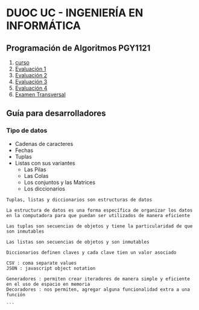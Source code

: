 # DUOC UC - INGENIERÍA EN INFORMÁTICA

## Programación de Algoritmos PGY1121
1. [curso](curso/README.md)
1. [Evaluación 1](eval1/README.md)
1. [Evaluación 2](eval2/README.md)
1. [Evaluación 3](eval3/README.md)
1. [Evaluación 4](eval4/README.md)
1. [Examen Transversal](et/README.md)


## Guía para desarrolladores
### Tipo de datos 

* Cadenas de caracteres
* Fechas
* Tuplas
* Listas con sus variantes
    * Las Pilas
    * Las Colas
    * Los conjuntos y las Matrices
    * Los diccionarios


````
Tuplas, listas y diccionarios son estructuras de datos

La estructura de datos es una forma específica de organizar los datos en la computadora para que puedan ser utilizados de manera eficiente

Las tuplas son secuencias de objetos y tiene la particularidad de que son inmutables

Las listas son secuencias de objetos y son inmutables

Diccionarios definen claves y cada clave tien un valor asociado

CSV : coma separate values
JSON : javascript object notation

Generadores : permiten crear iteradores de manera simple y eficiente en el uso de espacio en memoria
Decoradores : nos permiten, agregar alguna funcionalidad extra a una función

```
